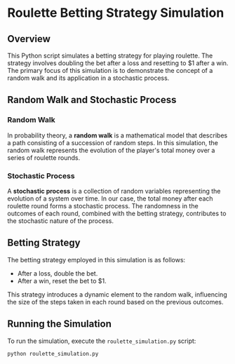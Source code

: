 # Roulette Betting Strategy Simulation

## Overview

This Python script simulates a betting strategy for playing roulette. The strategy involves doubling the bet after a loss and resetting to $1 after a win. The primary focus of this simulation is to demonstrate the concept of a random walk and its application in a stochastic process.

## Random Walk and Stochastic Process

### Random Walk

In probability theory, a **random walk** is a mathematical model that describes a path consisting of a succession of random steps. In this simulation, the random walk represents the evolution of the player's total money over a series of roulette rounds.

### Stochastic Process

A **stochastic process** is a collection of random variables representing the evolution of a system over time. In our case, the total money after each roulette round forms a stochastic process. The randomness in the outcomes of each round, combined with the betting strategy, contributes to the stochastic nature of the process.

## Betting Strategy

The betting strategy employed in this simulation is as follows:

- After a loss, double the bet.
- After a win, reset the bet to $1.

This strategy introduces a dynamic element to the random walk, influencing the size of the steps taken in each round based on the previous outcomes.

## Running the Simulation

To run the simulation, execute the `roulette_simulation.py` script:

```bash
python roulette_simulation.py
